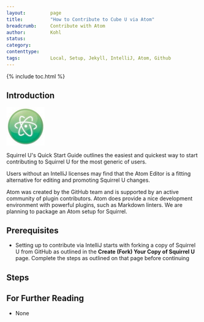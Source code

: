 ```yaml
---
layout:         page
title:          "How to Contribute to Cube U via Atom"
breadcrumb:     Contribute with Atom
author:         Kohl
status:
category:       
contenttype:
tags:           Local, Setup, Jekyll, IntelliJ, Atom, Github
---
```


{% include toc.html %}

## Introduction

![](images/atom.png)

Squirrel U's Quick Start Guide outlines the easiest and quickest way to start contributing to Squirrel U for the most generic of users.

Users without an IntelliJ licenses may find that the Atom Editor is a fitting alternative for editing and promoting Squirrel U changes.

Atom was created by the GitHub team and is supported by an active community of
plugin contributors. Atom does provide a nice development environment with
powerful plugins, such as Markdown linters. We are planning to package an Atom
setup for Squirrel.

## Prerequisites
* Setting up to contribute via IntelliJ starts with forking a copy of Squirrel U from GitHub as outlined in the **Create (Fork)
Your Copy of Squirrel U** page. Complete the steps as outlined on that page before continuing

## Steps


## For Further Reading

* None

